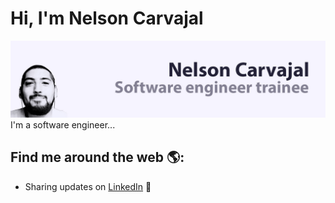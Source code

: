 # Hi, I'm Nelson Carvajal
<img src="https://raw.githubusercontent.com/nelcarca/nelcarca/master/headerGitHubCropped.jpg" alt="banner Nelson Carvajal, software engineer">
I'm a software engineer...


## Find me around the web 🌎: <a href="https://github.com/nelcarca"></a>
- Sharing updates on <a href="https://www.linkedin.com/in/nelcarca/">LinkedIn</a> 💼
